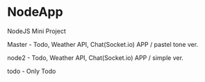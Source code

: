 # NodeApp
NodeJS Mini Project

Master - 
Todo, Weather API, Chat(Socket.io) APP / pastel tone ver.

node2 -
Todo, Weather API, Chat(Socket.io) APP / simple ver.

todo - 
Only Todo


